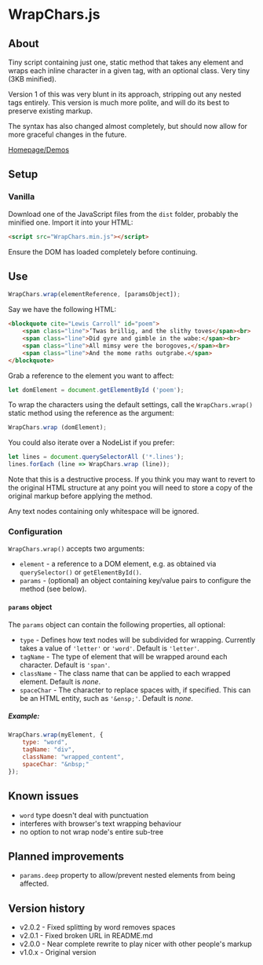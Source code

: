 # WrapChars.js

## About
Tiny script containing just one, static method that takes any element and wraps each inline character in a given tag, with an optional class. Very tiny (3KB minified).

Version 1 of this was very blunt in its approach, stripping out any nested tags entirely. This version is much more polite, and will do its best to preserve existing markup.

The syntax has also changed almost completely, but should now allow for more graceful changes in the future.

[Homepage/Demos](http://lab.adasha.com/wrap-chars/index.html)



## Setup

### Vanilla

Download one of the JavaScript files from the `dist` folder, probably the minified one.
Import it into your HTML:

```HTML
<script src="WrapChars.min.js"></script>
```


Ensure the DOM has loaded completely before continuing.



## Use

```javascript
WrapChars.wrap(elementReference, [paramsObject]);
```

Say we have the following HTML:

```HTML
<blockquote cite="Lewis Carroll" id="poem">
    <span class="line">’Twas brillig, and the slithy toves</span><br>
    <span class="line">Did gyre and gimble in the wabe:</span><br>
    <span class="line">All mimsy were the borogoves,</span><br>
    <span class="line">And the mome raths outgrabe.</span>
</blockquote>
```


Grab a reference to the element you want to affect:

```javascript
let domElement = document.getElementById ('poem');
```


To wrap the characters using the default settings, call the `WrapChars.wrap()` static method using the reference as the argument:

```javascript
WrapChars.wrap (domElement);
```


You could also iterate over a NodeList if you prefer:

```javascript
let lines = document.querySelectorAll ('*.lines');
lines.forEach (line => WrapChars.wrap (line));
```


Note that this is a destructive process. If you think you may want to revert to the original HTML structure at any point you will need to store a copy of the original markup before applying the method.

Any text nodes containing only whitespace will be ignored.


### Configuration

`WrapChars.wrap()` accepts two arguments:

- `element` - a reference to a DOM element, e.g. as obtained via `querySelector()` or `getElementById()`.
- `params` - (optional) an object containing key/value pairs to configure the method (see below).


#### `params` object

The `params` object can contain the following properties, all optional:

- `type` - Defines how text nodes will be subdivided for wrapping. Currently takes a value of `'letter'` or `'word'`. Default is `'letter'`.
- `tagName` - The type of element that will be wrapped around each character. Default is `'span'`.
- `className` - The class name that can be applied to each wrapped element. Default is *none*.
- `spaceChar` - The character to replace spaces with, if specified. This can be an HTML entity, such as `'&ensp;'`. Default is *none*.

##### Example:

```javascript
WrapChars.wrap(myElement, {
    type: "word",
    tagName: "div",
    className: "wrapped_content",
    spaceChar: "&nbsp;"
});
```



## Known issues

- `word` type doesn't deal with punctuation
- interferes with browser's text wrapping behaviour
- no option to not wrap node's entire sub-tree



## Planned improvements

- `params.deep` property to allow/prevent nested elements from being affected.



## Version history

- v2.0.2 - Fixed splitting by word removes spaces
- v2.0.1 - Fixed broken URL in README.md
- v2.0.0 - Near complete rewrite to play nicer with other people's markup
- v1.0.x - Original version


